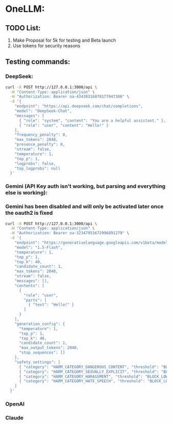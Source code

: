 # OneLLM:

## TODO List:
1. Make Proposal for 5k for testing and Beta launch
1. Use tokens for security reasons

## Testing commands:
### DeepSeek:
```zsh
curl -X POST http://127.0.0.1:3000/api \
  -H "Content-Type: application/json" \
  -H "Authorization: Bearer oa-43438316878177947386" \
  -d '{
    "endpoint": "https://api.deepseek.com/chat/completions",
    "model": "DeepSeek-Chat",
    "messages": [
      { "role": "system", "content": "You are a helpful assistant." },
      { "role": "user", "content": "Hello!" }
    ],
    "frequency_penalty": 0,
    "max_tokens": 2048,
    "presence_penalty": 0,
    "stream": false,
    "temperature": 1,
    "top_p": 1,
    "logprobs": false,
    "top_logprobs": null
  }'
  ```

### Gemini (API Key auth isn't working, but parsing and everything else is working): 
### Gemini has been disabled and will only be activated later once the oauth2 is fixed

```zsh
curl -X POST http://127.0.0.1:3000/api \
  -H "Content-Type: application/json" \
  -H "Authorization: Bearer oa-32347951672996891279" \
  -d '{
    "endpoint": "https://generativelanguage.googleapis.com/v1beta/models/gemini-1.5-flash:generateContent",
    "model": "1.5-Flash",
    "temperature": 1,
    "top_p": 1,
    "top_k": 40,
    "candidate_count": 1,
    "max_tokens": 2048,
    "stream": false,
    "messages": [],
    "contents": [
      {
        "role": "user",
        "parts": [
          { "text": "Hello!" }
        ]
      }
    ],
    "generation_config": {
      "temperature": 1,
      "top_p": 1,
      "top_k": 40,
      "candidate_count": 1,
      "max_output_tokens": 2048,
      "stop_sequences": []
    },
    "safety_settings": [
      { "category": "HARM_CATEGORY_DANGEROUS_CONTENT", "threshold": "BLOCK_LOW_AND_ABOVE" },
      { "category": "HARM_CATEGORY_SEXUALLY_EXPLICIT", "threshold": "BLOCK_LOW_AND_ABOVE" },
      { "category": "HARM_CATEGORY_HARASSMENT", "threshold": "BLOCK_LOW_AND_ABOVE" },
      { "category": "HARM_CATEGORY_HATE_SPEECH", "threshold": "BLOCK_LOW_AND_ABOVE" }
    ]
  }'
  ```

### OpenAI

### Claude
